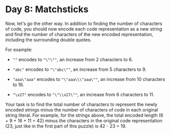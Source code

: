 # Day 8: Matchsticks

Now, let's go the other way.
In addition to finding the number of characters of code, you should now encode each code representation as a new string and find the number of characters of the new encoded representation, including the surrounding double quotes.

For example:

- `""` encodes to `"\"\""`, an increase from 2 characters to 6.

- `"abc"` encodes to `"\"abc\""`, an increase from 5 characters to 9.

- `"aaa\"aaa"` encodes to `"\"aaa\\\"aaa\""`, an increase from 10 characters to 16.

- `"\x27"` encodes to `"\"\\x27\""`, an increase from 6 characters to 11.

Your task is to find the total number of characters to represent the newly encoded strings minus the number of characters of code in each original string literal.
For example, for the strings above, the total encoded length (6 + 9 + 16 + 11 = 42) minus the characters in the original code representation (23, just like in the first part of this puzzle) is 42 - 23 = 19.
